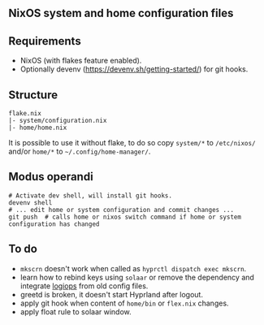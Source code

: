 NixOS system and home configuration files
----

## Requirements

- NixOS (with flakes feature enabled).
- Optionally devenv (https://devenv.sh/getting-started/) for git hooks.

## Structure

```plain
flake.nix
|- system/configuration.nix
|- home/home.nix
```

It is possible to use it without flake, to do so copy `system/*` to `/etc/nixos/` and/or `home/*` to `~/.config/home-manager/`.

## Modus operandi
```
# Activate dev shell, will install git hooks.
devenv shell
# ... edit home or system configuration and commit changes ...
git push  # calls home or nixos switch command if home or system configuration has changed
```

## To do
- `mkscrn` doesn't work when called as `hyprctl dispatch exec mkscrn`.
- learn how to rebind keys using `solaar` or remove the dependency and integrate [logiops](https://github.com/PixlOne/logiops) from old config files.
- greetd is broken, it doesn't start Hyprland after logout.
- apply git hook when content of `home/bin` or `flex.nix` changes.
- apply float rule to solaar window.
